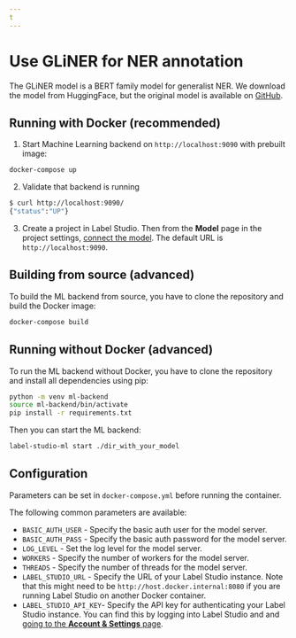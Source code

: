 ```yaml
---
t
---
```


<!--
---
title: Use GLiNER for NER annotation
type: guide
tier: all
order: 37
hide_menu: true
hide_frontmatter_title: true
meta_title: Use GLiNER for NER annotation
meta_description: Tutorial on how to use GLiNER with your Label Studio project to complete NER tasks
categories:
    - Natural Language Processing
    - Named Entity Recognition
    - GLiNER
    - BERT
    - Hugging Face
image: "/tutorials/gliner.png"
---
-->

# Use GLiNER for NER annotation

The GLiNER model is a BERT family model for generalist NER. We download the model from HuggingFace, but the original
model is
available on [GitHub](https://github.com/urchade/GLiNER).


## Running with Docker (recommended)

1. Start Machine Learning backend on `http://localhost:9090` with prebuilt image:

```bash
docker-compose up
```

2. Validate that backend is running

```bash
$ curl http://localhost:9090/
{"status":"UP"}
```

3. Create a project in Label Studio. Then from the **Model** page in the project settings, [connect the model](https://labelstud.io/guide/ml#Connect-the-model-to-Label-Studio). The default URL is `http://localhost:9090`.


## Building from source (advanced)

To build the ML backend from source, you have to clone the repository and build the Docker image:

```bash
docker-compose build
```

## Running without Docker (advanced)

To run the ML backend without Docker, you have to clone the repository and install all dependencies using pip:

```bash
python -m venv ml-backend
source ml-backend/bin/activate
pip install -r requirements.txt
```

Then you can start the ML backend:

```bash
label-studio-ml start ./dir_with_your_model
```

## Configuration

Parameters can be set in `docker-compose.yml` before running the container.

The following common parameters are available:
- `BASIC_AUTH_USER` - Specify the basic auth user for the model server.
- `BASIC_AUTH_PASS` - Specify the basic auth password for the model server.
- `LOG_LEVEL` - Set the log level for the model server.
- `WORKERS` - Specify the number of workers for the model server.
- `THREADS` - Specify the number of threads for the model server.
- `LABEL_STUDIO_URL` - Specify the URL of your Label Studio instance. Note that this might need to be `http://host.docker.internal:8080` if you are running Label Studio on another Docker container.
- `LABEL_STUDIO_API_KEY`- Specify the API key for authenticating your Label Studio instance. You can find this by logging into Label Studio and and [going to the **Account & Settings** page](https://labelstud.io/guide/user_account#Access-token).